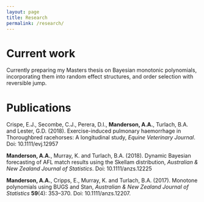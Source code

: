 ```yaml
---
layout: page
title: Research
permalink: /research/
---
```


# Current work

Currently preparing my Masters thesis on Bayesian monotonic polynomials,
incorporating them into random effect structures, and order selection with
reversible jump.

# Publications

Crispe, E.J., Secombe, C.J., Perera, D.I., **Manderson, A.A.**, Turlach, B.A. and
Lester, G.D. (2018). Exercise-induced pulmonary haemorrhage in Thoroughbred
racehorses: A longitudinal study, _Equine Veterinary Journal_.
Doi: 10.1111/evj.12957

**Manderson, A.A.**, Murray, K. and Turlach, B.A. (2018).
Dynamic Bayesian forecasting of AFL match results using the Skellam distribution,
_Australian & New Zealand Journal of Statistics_. 
Doi: 10.1111/anzs.12225 

**Manderson, A.A.**, Cripps, E., Murray, K. and Turlach, B.A. (2017).
Monotone polynomials using BUGS and Stan,
_Australian & New Zealand Journal of Statistics_ **59**(4): 353–370. 
Doi: 10.1111/anzs.12207.

